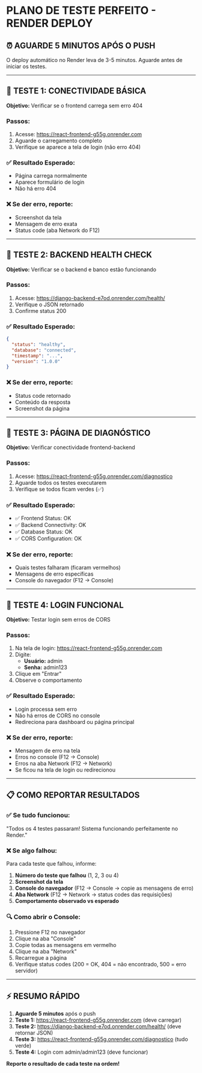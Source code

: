 # PLANO DE TESTE PERFEITO - RENDER DEPLOY

## ⏰ AGUARDE 5 MINUTOS APÓS O PUSH
O deploy automático no Render leva de 3-5 minutos. Aguarde antes de iniciar os testes.

---

## 🧪 TESTE 1: CONECTIVIDADE BÁSICA
**Objetivo:** Verificar se o frontend carrega sem erro 404

### Passos:
1. Acesse: https://react-frontend-g55g.onrender.com
2. Aguarde o carregamento completo
3. Verifique se aparece a tela de login (não erro 404)

### ✅ Resultado Esperado:
- Página carrega normalmente
- Aparece formulário de login
- Não há erro 404

### ❌ Se der erro, reporte:
- Screenshot da tela
- Mensagem de erro exata
- Status code (aba Network do F12)

---

## 🧪 TESTE 2: BACKEND HEALTH CHECK
**Objetivo:** Verificar se o backend e banco estão funcionando

### Passos:
1. Acesse: https://django-backend-e7od.onrender.com/health/
2. Verifique o JSON retornado
3. Confirme status 200

### ✅ Resultado Esperado:
```json
{
  "status": "healthy",
  "database": "connected",
  "timestamp": "...",
  "version": "1.0.0"
}
```

### ❌ Se der erro, reporte:
- Status code retornado
- Conteúdo da resposta
- Screenshot da página

---

## 🧪 TESTE 3: PÁGINA DE DIAGNÓSTICO
**Objetivo:** Verificar conectividade frontend-backend

### Passos:
1. Acesse: https://react-frontend-g55g.onrender.com/diagnostico
2. Aguarde todos os testes executarem
3. Verifique se todos ficam verdes (✅)

### ✅ Resultado Esperado:
- ✅ Frontend Status: OK
- ✅ Backend Connectivity: OK  
- ✅ Database Status: OK
- ✅ CORS Configuration: OK

### ❌ Se der erro, reporte:
- Quais testes falharam (ficaram vermelhos)
- Mensagens de erro específicas
- Console do navegador (F12 → Console)

---

## 🧪 TESTE 4: LOGIN FUNCIONAL
**Objetivo:** Testar login sem erros de CORS

### Passos:
1. Na tela de login: https://react-frontend-g55g.onrender.com
2. Digite:
   - **Usuário:** admin
   - **Senha:** admin123
3. Clique em "Entrar"
4. Observe o comportamento

### ✅ Resultado Esperado:
- Login processa sem erro
- Não há erros de CORS no console
- Redireciona para dashboard ou página principal

### ❌ Se der erro, reporte:
- Mensagem de erro na tela
- Erros no console (F12 → Console)
- Erros na aba Network (F12 → Network)
- Se ficou na tela de login ou redirecionou

---

## 📋 COMO REPORTAR RESULTADOS

### ✅ Se tudo funcionou:
"Todos os 4 testes passaram! Sistema funcionando perfeitamente no Render."

### ❌ Se algo falhou:
Para cada teste que falhou, informe:

1. **Número do teste que falhou** (1, 2, 3 ou 4)
2. **Screenshot da tela**
3. **Console do navegador** (F12 → Console → copie as mensagens de erro)
4. **Aba Network** (F12 → Network → status codes das requisições)
5. **Comportamento observado vs esperado**

### 🔍 Como abrir o Console:
1. Pressione F12 no navegador
2. Clique na aba "Console"
3. Copie todas as mensagens em vermelho
4. Clique na aba "Network"
5. Recarregue a página
6. Verifique status codes (200 = OK, 404 = não encontrado, 500 = erro servidor)

---

## ⚡ RESUMO RÁPIDO
1. **Aguarde 5 minutos** após o push
2. **Teste 1:** https://react-frontend-g55g.onrender.com (deve carregar)
3. **Teste 2:** https://django-backend-e7od.onrender.com/health/ (deve retornar JSON)
4. **Teste 3:** https://react-frontend-g55g.onrender.com/diagnostico (tudo verde)
5. **Teste 4:** Login com admin/admin123 (deve funcionar)

**Reporte o resultado de cada teste na ordem!**